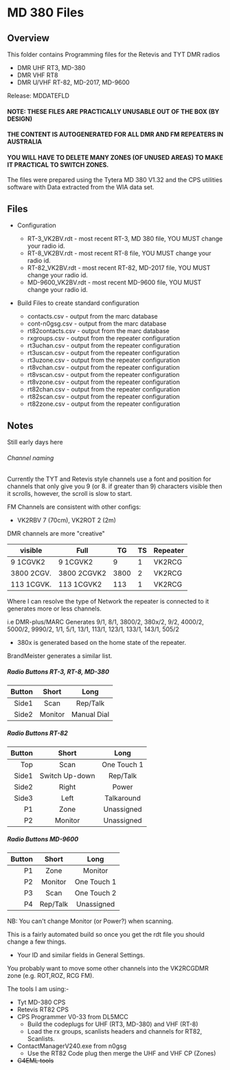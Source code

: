 # MD 380 Files

## Overview

This folder contains Programming files for the Retevis and TYT DMR radios

  - DMR UHF RT3, MD-380
  - DMR VHF RT8
  - DMR U/VHF RT-82, MD-2017, MD-9600


Release: MDDATEFLD

#### NOTE: THESE FILES ARE PRACTICALLY UNUSABLE OUT OF THE BOX (BY DESIGN)
#### THE CONTENT IS AUTOGENERATED FOR ALL DMR AND FM REPEATERS IN AUSTRALIA
#### YOU WILL HAVE TO DELETE MANY ZONES (OF UNUSED AREAS) TO MAKE IT PRACTICAL TO SWITCH ZONES.



The files were prepared using the Tytera MD 380 V1.32 and the CPS utilities software with Data extracted from the WIA data set.

## Files
* Configuration
    - RT-3_VK2BV.rdt - most recent RT-3, MD 380 file, YOU MUST change your radio id.
    - RT-8_VK2BV.rdt - most recent RT-8 file, YOU MUST change your radio id.
    - RT-82_VK2BV.rdt - most recent RT-82, MD-2017 file, YOU MUST change your radio id.
    - MD-9600_VK2BV.rdt - most recent MD-9600 file, YOU MUST change your radio id.



* Build Files to create standard configuration

    - contacts.csv - output from the marc database
    - cont-n0gsg.csv - output from the marc database
    - rt82contacts.csv - output from the marc database
    - rxgroups.csv - output from the repeater configuration
    - rt3uchan.csv - output from the repeater configuration
    - rt3uscan.csv - output from the repeater configuration
    - rt3uzone.csv - output from the repeater configuration
    - rt8vchan.csv - output from the repeater configuration
    - rt8vscan.csv - output from the repeater configuration
    - rt8vzone.csv - output from the repeater configuration
    - rt82chan.csv - output from the repeater configuration
    - rt82scan.csv - output from the repeater configuration
    - rt82zone.csv - output from the repeater configuration

## Notes

Still early days here

###### Channel naming
Currently the TYT and Retevis style channels use a font and position for channels that only give you 9 (or 8. if greater than 9) characters visible then it scrolls, however, the scroll is slow to start.

FM Channels are consistent with other configs:
  - VK2RBV 7 (70cm), VK2ROT 2 (2m)

DMR channels are more "creative"

|visible|Full|TG|TS|Repeater|
|---|---|---|---|---|
|9 1CGVK2|9 1CGVK2|9|1|VK2RCG|
|3800 2CGV.|3800 2CGVK2|3800|2|VK2RCG|
|113 1CGVK.|113 1CGVK2|113|1|VK2RCG|

Where I can resolve the type of Network the repeater is connected to it generates more or less channels.

i.e DMR-plus/MARC Generates 9/1, 8/1, 3800/2, 380x/2, 9/2, 4000/2, 5000/2, 9990/2, 1/1, 5/1, 13/1, 113/1, 123/1, 133/1, 143/1, 505/2

  - 380x is generated based on the home state of the repeater.

BrandMeister generates a similar list.

##### Radio Buttons RT-3, RT-8, MD-380

| Button | Short | Long |
| ---:|:-----:|:-----:|
| Side1 | Scan | Rep/Talk |
| Side2 |  Monitor |  Manual Dial |

##### Radio Buttons RT-82

| Button | Short | Long |
| ---:|:-----:|:-----:|
| Top | Scan | One Touch 1 |
| Side1 | Switch Up-down | Rep/Talk |
| Side2 | Right | Power |
| Side3 | Left | Talkaround |
| P1 | Zone | Unassigned |
| P2 | Monitor | Unassigned |

##### Radio Buttons MD-9600

| Button | Short | Long |
| ---:|:-----:|:-----:|
| P1 | Zone | Monitor |
| P2 | Monitor | One Touch 1 |
| P3 | Scan | One Touch 2 |
| P4 | Rep/Talk | Unassigned |

NB: You can't change Monitor (or Power?) when scanning.

This is a fairly automated build so once you get the rdt file you should change a few things.
   * Your ID and similar fields in General Settings.

You probably want to move some other channels into the VK2RCGDMR zone (e.g. ROT,ROZ, RCG FM).

The tools I am using:-
  - Tyt MD-380 CPS
  - Retevis RT82 CPS
  - CPS Programmer V0-33 from DL5MCC
      - Build the codeplugs for UHF (RT3, MD-380) and VHF (RT-8)
      - Load the rx groups, scanlists headers and channels for RT82, Scanlists.
  - ContactManagerV240.exe from n0gsg
      - Use the RT82 Code plug then merge the UHF and VHF CP (Zones)
  - ~~G4EML tools~~
